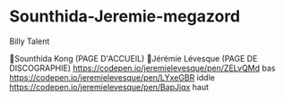 # Sounthida-Jeremie-megazord

Billy Talent

🔴Sounthida Kong (PAGE D'ACCUEIL)
🔵Jérémie Lévesque (PAGE DE DISCOGRAPHIE)
https://codepen.io/jeremielevesque/pen/ZELvQMd bas
https://codepen.io/jeremielevesque/pen/LYxeGBR iddle
https://codepen.io/jeremielevesque/pen/BapJjqx haut
